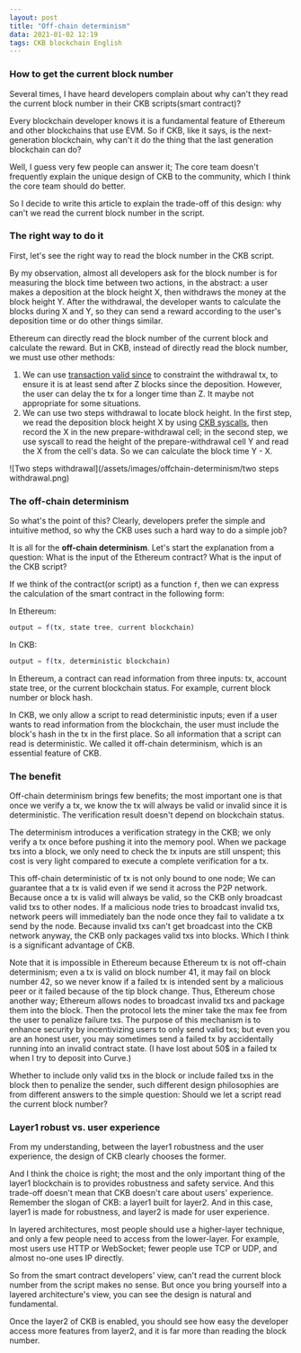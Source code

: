 ```yaml
---
layout: post
title: "Off-chain determinism"
data: 2021-01-02 12:19
tags: CKB blockchain English
---
```


### How to get the current block number

Several times, I have heard developers complain about why can't they read the current block number in their CKB scripts(smart contract)?

Every blockchain developer knows it is a fundamental feature of Ethereum and other blockchains that use EVM.  So if CKB, like it says, is the next-generation blockchain, why can't it do the thing that the last generation blockchain can do?

Well, I guess very few people can answer it; The core team doesn't frequently explain the unique design of CKB to the community, which I think the core team should do better.

So I decide to write this article to explain the trade-off of this design: why can't we read the current block number in the script.

### The right way to do it

First, let's see the right way to read the block number in the CKB script.

By my observation, almost all developers ask for the block number is for measuring the block time between two actions, in the abstract: a user makes a deposition at the block height X, then withdraws the money at the block height Y. After the withdrawal, the developer wants to calculate the blocks during X and Y, so they can send a reward according to the user's deposition time or do other things similar.

Ethereum can directly read the block number of the current block and calculate the reward. But in CKB, instead of directly read the block number, we must use other methods:

1. We can use [transaction valid since] to constraint the withdrawal tx, to ensure it is at least send after Z blocks since the deposition. However, the user can delay the tx for a longer time than Z. It maybe not appropriate for some situations.
2. We can use two steps withdrawal to locate block height. In the first step, we read the deposition block height X by using [CKB syscalls], then record the X in the new prepare-withdrawal cell; in the second step, we use syscall to read the height of the prepare-withdrawal cell Y and read the X from the cell's data. So we can calculate the block time Y - X.

![Two steps withdrawal](/assets/images/offchain-determinism/two steps withdrawal.png)

### The off-chain determinism

So what's the point of this? Clearly, developers prefer the simple and intuitive method, so why the CKB uses such a hard way to do a simple job?

It is all for the **off-chain determinism**. Let's start the explanation from a question: What is the input of the Ethereum contract? What is the input of the CKB script?

If we think of the contract(or script) as a function `f`, then we can express the calculation of the smart contract in the following form:

In Ethereum:

``` javascript
output = f(tx, state tree, current blockchain)
```

In CKB:

``` javascript
output = f(tx, deterministic blockchain)
```

In Ethereum, a contract can read information from three inputs: tx, account state tree, or the current blockchain status. For example, current block number or block hash.

In CKB, we only allow a script to read deterministic inputs; even if a user wants to read information from the blockchain, the user must include the block's hash in the tx in the first place. So all information that a script can read is deterministic. We called it off-chain determinism, which is an essential feature of CKB.

### The benefit

Off-chain determinism brings few benefits; the most important one is that once we verify a tx, we know the tx will always be valid or invalid since it is deterministic. The verification result doesn't depend on blockchain status.

The determinism introduces a verification strategy in the CKB; we only verify a tx once before pushing it into the memory pool. When we package txs into a block, we only need to check the tx inputs are still unspent; this cost is very light compared to execute a complete verification for a tx.

This off-chain deterministic of tx is not only bound to one node; We can guarantee that a tx is valid even if we send it across the P2P network. Because once a tx is valid will always be valid, so the CKB only broadcast valid txs to other nodes. If a malicious node tries to broadcast invalid txs, network peers will immediately ban the node once they fail to validate a tx send by the node. Because invalid txs can't get broadcast into the CKB network anyway, the CKB only packages valid txs into blocks. Which I think is a significant advantage of CKB.

Note that it is impossible in Ethereum because Ethereum tx is not off-chain determinism; even a tx is valid on block number 41, it may fail on block number 42, so we never know if a failed tx is intended sent by a malicious peer or it failed because of the tip block change. Thus, Ethereum chose another way; Ethereum allows nodes to broadcast invalid txs and package them into the block. Then the protocol lets the miner take the max fee from the user to penalize failure txs. The purpose of this mechanism is to enhance security by incentivizing users to only send valid txs; but even you are an honest user, you may sometimes send a failed tx by accidentally running into an invalid contract state. (I have lost about 50$ in a failed tx when I try to deposit into Curve.)

Whether to include only valid txs in the block or include failed txs in the block then to penalize the sender, such different design philosophies are from different answers to the simple question:  Should we let a script read the current block number?

### Layer1 robust vs. user experience

From my understanding, between the layer1 robustness and the user experience, the design of CKB clearly chooses the former.

And I think the choice is right; the most and the only important thing of the layer1 blockchain is to provides robustness and safety service. And this trade-off doesn't mean that CKB doesn't care about users' experience. Remember the slogan of CKB: a layer1 built for layer2. And in this case, layer1 is made for robustness, and layer2 is made for user experience.

In layered architectures, most people should use a higher-layer technique, and only a few people need to access from the lower-layer. For example, most users use HTTP or WebSocket; fewer people use TCP or UDP, and almost no-one uses IP directly.

So from the smart contract developers' view, can't read the current block number from the script makes no sense. But once you bring yourself into a layered architecture's view, you can see the design is natural and fundamental.

Once the layer2 of CKB is enabled, you should see how easy the developer access more features from layer2, and it is far more than reading the block number.

[transaction valid since]: https://github.com/nervosnetwork/rfcs/blob/master/rfcs/0017-tx-valid-since/0017-tx-valid-since.md "Transaction valid since"
[CKB syscalls]: https://github.com/nervosnetwork/rfcs/blob/master/rfcs/0009-vm-syscalls/0009-vm-syscalls.md "CKB Syscalls"
